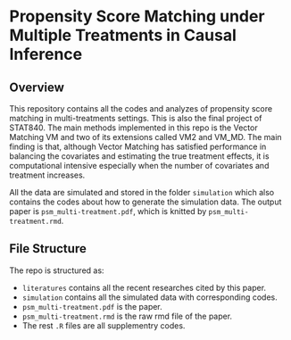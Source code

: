 # Propensity Score Matching under Multiple Treatments in Causal Inference

## Overview

This repository contains all the codes and analyzes of propensity score matching in multi-treatments settings. This is also the final project of STAT840. The main methods implemented in this repo is the Vector Matching VM and two of its extensions called VM2 and VM_MD. The main finding is that, although Vector Matching has satisfied performance in balancing the covariates and estimating the true treatment effects, it is computational intensive especially when the number of covariates and treatment increases.

All the data are simulated and stored in the folder `simulation` which also contains the codes about how to generate the simulation data. The output paper is `psm_multi-treatment.pdf`, which is knitted by `psm_multi-treatment.rmd`.

## File Structure

The repo is structured as:

- `literatures` contains all the recent researches cited by this paper.
- `simulation` contains all the simulated data with corresponding codes.
- `psm_multi-treatment.pdf` is the paper.
- `psm_multi-treatment.rmd` is the raw rmd file of the paper.
- The rest `.R` files are all supplementry codes.


 
